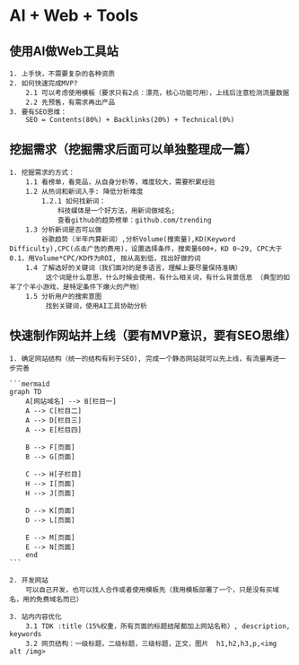 # AI + Web + Tools

## 使用AI做Web工具站
	1. 上手快，不需要复杂的各种资质
	2. 如何快速完成MVP?
		2.1 可以考虑使用模板（要求只有2点：漂亮，核心功能可用），上线后注意检测流量数据
		2.2 先预售，有需求再出产品
	3. 要有SEO思维：
		SEO = Contents(80%) + Backlinks(20%) + Technical(0%)

## 挖掘需求（挖掘需求后面可以单独整理成一篇）
	1. 挖掘需求的方式：
		1.1 看榜单，看竞品，从自身分析等，难度较大，需要积累经验
		1.2 从热词和新词入手: 降低分析难度
			1.2.1 如何找新词：
				科技媒体是一个好方法，用新词做域名;
				查看github的趋势榜单：github.com/trending
		1.3 分析新词是否可以做
			谷歌趋势（半年内算新词）,分析Volume(搜索量),KD(Keyword Difficulty),CPC(点击广告的费用)，设置选择条件，搜索量600+，KD 0~29, CPC大于0.1，用Volume*CPC/KD作为ROI, 按从高到低，找出好做的词
		1.4 了解选好的关键词（我们面对的是多语言，理解上要尽量保持准确）
			 这个词是什么意思，什么时候会使用，有什么相关词，有什么背景信息 （典型的如羊了个羊小游戏，是特定条件下爆火的产物）
		1.5 分析用户的搜索意图
			 找到关键词，使用AI工具协助分析

## 快速制作网站并上线（要有MVP意识，要有SEO思维）

	1. 确定网站结构（统一的结构有利于SEO), 完成一个静态网站就可以先上线，有流量再进一步完善

	```mermaid
	graph TD
	    A[网站域名] --> B[栏目一]
	    A --> C[栏目二]
	    A --> D[栏目三]
	    A --> E[栏目四]
	    
	    B --> F[页面]
	    B --> G[页面]
	    
	    C --> H[子栏目]
	    H --> I[页面]
	    H --> J[页面]
	    
	    D --> K[页面]
	    D --> L[页面]
	    
	    E --> M[页面]
	    E --> N[页面]
	    end
	```

	2. 开发网站
		可以自己开发，也可以找人合作或者使用模板先（我用模板部署了一个，只是没有买域名，用的免费域名而已）

	3. 站内内容优化
		3.1 TDK :title（15%权重，所有页面的标题结尾都加上网站名称）, description, keywords
		3.2 网页结构：一级标题，二级标题，三级标题，正文，图片  h1,h2,h3,p,<img alt /img>